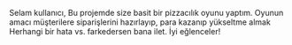 Selam kullanıcı,
Bu projemde size basit bir pizzacılık oyunu yaptım. Oyunun amacı müşterilere siparişlerini hazırlayıp, para kazanıp yükseltme almak
Herhangi bir hata vs. farkedersen bana ilet. İyi eğlenceler!